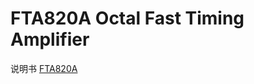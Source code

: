 <!-- FTA820A.md --- 
;; 
;; Description: 
;; Author: Hongyi Wu(吴鸿毅)
;; Email: wuhongyi@qq.com 
;; Created: 四 6月  1 15:04:36 2017 (+0800)
;; Last-Updated: 五 6月  2 18:19:56 2017 (+0800)
;;           By: Hongyi Wu(吴鸿毅)
;;     Update #: 2
;; URL: http://wuhongyi.cn -->

# FTA820A   Octal Fast Timing Amplifier

说明书 [FTA820A](http://wuhongyi.cn/DAQNote/pdf/ElectronicsModules/ORTEC/fta820a-mnl.pdf)



<!-- FTA820A.md ends here -->
